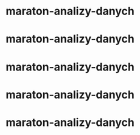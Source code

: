 # maraton-analizy-danych
# maraton-analizy-danych
# maraton-analizy-danych
# maraton-analizy-danych
# maraton-analizy-danych
